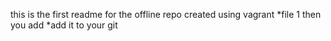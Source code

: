 this is the first readme for the offline repo created using vagrant
*file 1 then you add
*add it to your git 
